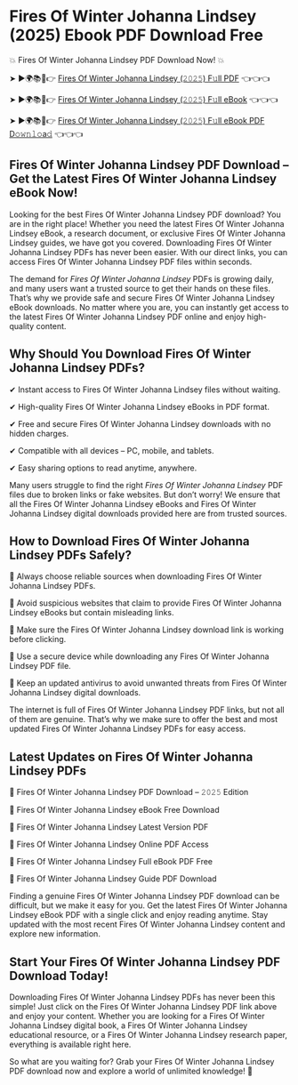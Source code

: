 # Fires Of Winter Johanna Lindsey (2025) Ebook PDF Download Free

💥 Fires Of Winter Johanna Lindsey PDF Download Now! 💥

➤ ►🌍📚📱👉 [Fires Of Winter Johanna Lindsey (𝟸𝟶𝟸𝟻) F𝚞ll PDF](https://getpdf.xyz/fires-of-winter-johanna-lindsey) 👈👈👈


➤ ►🌍📚📱👉 [Fires Of Winter Johanna Lindsey (𝟸𝟶𝟸𝟻) F𝚞ll eBook](https://getpdf.xyz/fires-of-winter-johanna-lindsey) 👈👈👈


➤ ►🌍📚📱👉 [Fires Of Winter Johanna Lindsey (𝟸𝟶𝟸𝟻) F𝚞ll eBook PDF D𝚘𝚠𝚗𝚕𝚘a𝚍](https://getpdf.xyz/fires-of-winter-johanna-lindsey) 👈👈👈


## Fires Of Winter Johanna Lindsey PDF Download – Get the Latest Fires Of Winter Johanna Lindsey eBook Now!

Looking for the best Fires Of Winter Johanna Lindsey PDF download? You are in the right place! Whether you need the latest Fires Of Winter Johanna Lindsey eBook, a research document, or exclusive Fires Of Winter Johanna Lindsey guides, we have got you covered. Downloading Fires Of Winter Johanna Lindsey PDFs has never been easier. With our direct links, you can access Fires Of Winter Johanna Lindsey PDF files within seconds.

The demand for *Fires Of Winter Johanna Lindsey* PDFs is growing daily, and many users want a trusted source to get their hands on these files. That’s why we provide safe and secure Fires Of Winter Johanna Lindsey eBook downloads. No matter where you are, you can instantly get access to the latest Fires Of Winter Johanna Lindsey PDF online and enjoy high-quality content.

## Why Should You Download Fires Of Winter Johanna Lindsey PDFs?

✔ Instant access to Fires Of Winter Johanna Lindsey files without waiting.

✔ High-quality Fires Of Winter Johanna Lindsey eBooks in PDF format.

✔ Free and secure Fires Of Winter Johanna Lindsey downloads with no hidden charges.

✔ Compatible with all devices – PC, mobile, and tablets.

✔ Easy sharing options to read anytime, anywhere.

Many users struggle to find the right *Fires Of Winter Johanna Lindsey* PDF files due to broken links or fake websites. But don’t worry! We ensure that all the Fires Of Winter Johanna Lindsey eBooks and Fires Of Winter Johanna Lindsey digital downloads provided here are from trusted sources.

## How to Download Fires Of Winter Johanna Lindsey PDFs Safely?

📌 Always choose reliable sources when downloading Fires Of Winter Johanna Lindsey PDFs.

📌 Avoid suspicious websites that claim to provide Fires Of Winter Johanna Lindsey eBooks but contain misleading links.

📌 Make sure the Fires Of Winter Johanna Lindsey download link is working before clicking.

📌 Use a secure device while downloading any Fires Of Winter Johanna Lindsey PDF file.

📌 Keep an updated antivirus to avoid unwanted threats from Fires Of Winter Johanna Lindsey digital downloads.

The internet is full of Fires Of Winter Johanna Lindsey PDF links, but not all of them are genuine. That’s why we make sure to offer the best and most updated Fires Of Winter Johanna Lindsey PDFs for easy access.

## Latest Updates on Fires Of Winter Johanna Lindsey PDFs

🔹 Fires Of Winter Johanna Lindsey PDF Download – 𝟸𝟶𝟸𝟻 Edition

🔹 Fires Of Winter Johanna Lindsey eBook Free Download

🔹 Fires Of Winter Johanna Lindsey Latest Version PDF

🔹 Fires Of Winter Johanna Lindsey Online PDF Access

🔹 Fires Of Winter Johanna Lindsey Full eBook PDF Free

🔹 Fires Of Winter Johanna Lindsey Guide PDF Download

Finding a genuine Fires Of Winter Johanna Lindsey PDF download can be difficult, but we make it easy for you. Get the latest Fires Of Winter Johanna Lindsey eBook PDF with a single click and enjoy reading anytime. Stay updated with the most recent Fires Of Winter Johanna Lindsey content and explore new information.

## Start Your Fires Of Winter Johanna Lindsey PDF Download Today!

Downloading Fires Of Winter Johanna Lindsey PDFs has never been this simple! Just click on the Fires Of Winter Johanna Lindsey PDF link above and enjoy your content. Whether you are looking for a Fires Of Winter Johanna Lindsey digital book, a Fires Of Winter Johanna Lindsey educational resource, or a Fires Of Winter Johanna Lindsey research paper, everything is available right here.

So what are you waiting for? Grab your Fires Of Winter Johanna Lindsey PDF download now and explore a world of unlimited knowledge! 🚀